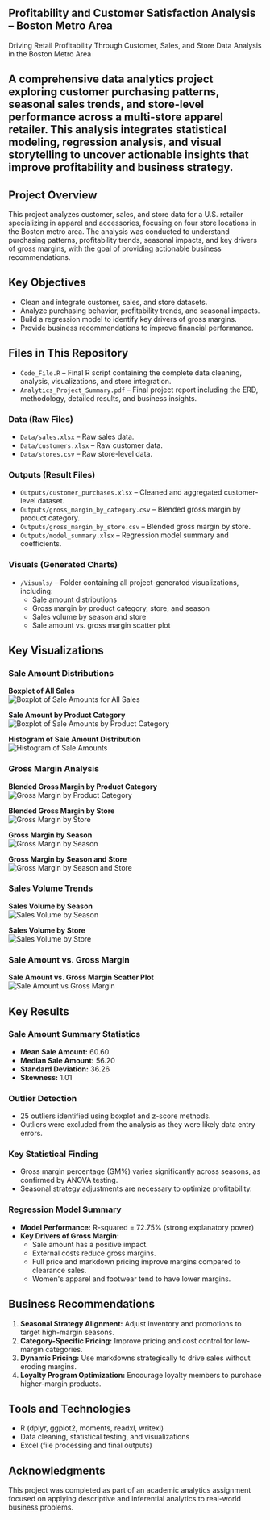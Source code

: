 ## Profitability and Customer Satisfaction Analysis – Boston Metro Area
Driving Retail Profitability Through Customer, Sales, and Store Data Analysis in the Boston Metro Area

A comprehensive data analytics project exploring customer purchasing patterns, seasonal sales trends, and store-level performance across a multi-store apparel retailer.
This analysis integrates statistical modeling, regression analysis, and visual storytelling to uncover actionable insights that improve profitability and business strategy.
---
## Project Overview
This project analyzes customer, sales, and store data for a U.S. retailer specializing in apparel and accessories, focusing on four store locations in the Boston metro area. The analysis was conducted to understand purchasing patterns, profitability trends, seasonal impacts, and key drivers of gross margins, with the goal of providing actionable business recommendations.

## Key Objectives
- Clean and integrate customer, sales, and store datasets.
- Analyze purchasing behavior, profitability trends, and seasonal impacts.
- Build a regression model to identify key drivers of gross margins.
- Provide business recommendations to improve financial performance.

## Files in This Repository

- `Code_File.R` – Final R script containing the complete data cleaning, analysis, visualizations, and store integration.
- `Analytics_Project_Summary.pdf` – Final project report including the ERD, methodology, detailed results, and business insights.

### Data (Raw Files)
- `Data/sales.xlsx` – Raw sales data.
- `Data/customers.xlsx` – Raw customer data.
- `Data/stores.csv` – Raw store-level data.

### Outputs (Result Files)
- `Outputs/customer_purchases.xlsx` – Cleaned and aggregated customer-level dataset.
- `Outputs/gross_margin_by_category.csv` – Blended gross margin by product category.
- `Outputs/gross_margin_by_store.csv` – Blended gross margin by store.
- `Outputs/model_summary.xlsx` – Regression model summary and coefficients.

### Visuals (Generated Charts)
- `/Visuals/` – Folder containing all project-generated visualizations, including:
  - Sale amount distributions
  - Gross margin by product category, store, and season
  - Sales volume by season and store
  - Sale amount vs. gross margin scatter plot

## Key Visualizations

### Sale Amount Distributions
**Boxplot of All Sales**  
![Boxplot of Sale Amounts for All Sales](Visuals/boxplot_all_sales.png)

**Sale Amount by Product Category**  
![Boxplot of Sale Amounts by Product Category](Visuals/boxplot_by_category.png)

**Histogram of Sale Amount Distribution**  
![Histogram of Sale Amounts](Visuals/histogram_sale_amount.png)

### Gross Margin Analysis
**Blended Gross Margin by Product Category**  
![Gross Margin by Product Category](Visuals/barplot_gross_margin_by_category.png)

**Blended Gross Margin by Store**  
![Gross Margin by Store](Visuals/barplot_gross_margin_by_store.png)

**Gross Margin by Season**  
![Gross Margin by Season](Visuals/boxplot_gross_margin_by_season.png)

**Gross Margin by Season and Store**  
![Gross Margin by Season and Store](Visuals/boxplot_gm_by_store_and_season.png)

### Sales Volume Trends
**Sales Volume by Season**  
![Sales Volume by Season](Visuals/barplot_sales_volume_by_season.png)

**Sales Volume by Store**  
![Sales Volume by Store](Visuals/barplot_sales_volume_by_store.png)

### Sale Amount vs. Gross Margin
**Sale Amount vs. Gross Margin Scatter Plot**  
![Sale Amount vs Gross Margin](Visuals/scatter_sale_vs_margin.png)

## Key Results

### Sale Amount Summary Statistics
- **Mean Sale Amount:** 60.60
- **Median Sale Amount:** 56.20
- **Standard Deviation:** 36.26
- **Skewness:** 1.01

### Outlier Detection
- 25 outliers identified using boxplot and z-score methods.
- Outliers were excluded from the analysis as they were likely data entry errors.

### Key Statistical Finding
- Gross margin percentage (GM%) varies significantly across seasons, as confirmed by ANOVA testing.
- Seasonal strategy adjustments are necessary to optimize profitability.

### Regression Model Summary
- **Model Performance:** R-squared = 72.75% (strong explanatory power)
- **Key Drivers of Gross Margin:**
  - Sale amount has a positive impact.
  - External costs reduce gross margins.
  - Full price and markdown pricing improve margins compared to clearance sales.
  - Women's apparel and footwear tend to have lower margins.

## Business Recommendations
1. **Seasonal Strategy Alignment:** Adjust inventory and promotions to target high-margin seasons.
2. **Category-Specific Pricing:** Improve pricing and cost control for low-margin categories.
3. **Dynamic Pricing:** Use markdowns strategically to drive sales without eroding margins.
4. **Loyalty Program Optimization:** Encourage loyalty members to purchase higher-margin products.

## Tools and Technologies
- R (dplyr, ggplot2, moments, readxl, writexl)
- Data cleaning, statistical testing, and visualizations
- Excel (file processing and final outputs)

## Acknowledgments
This project was completed as part of an academic analytics assignment focused on applying descriptive and inferential analytics to real-world business problems.
